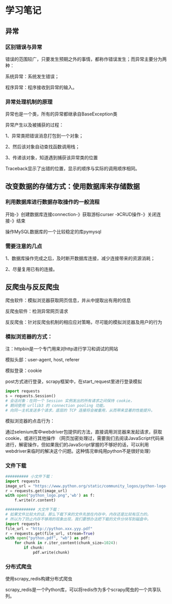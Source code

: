 # 学习笔记
## 异常
### 区别错误与异常
错误的范围较广，只要发生预期之外的事情，都称作错误发生；而异常主要分为两种：

系统异常：系统发生错误；

程序异常：程序接收到异常的输入。

### 异常处理机制的原理
异常也是一个类，所有的异常都继承自BaseException类

异常产生以及被捕获的过程：

1、异常类把错误消息打包到一个对象；

2、然后该对象自动查找函数调用栈；

3、传递该对象，知道遇到捕获该异常类的位置

Traceback显示了出错的位置，显示的顺序与实际的调用顺序相同。

## 改变数据的存储方式：使用数据库来存储数据
### 利用数据库进行数据存取操作的一般流程
开始-》创建数据库连接connection-》获取游标curser
-》CRUD操作-》关闭连接-》结束

操作MySQL数据库的一个比较稳定的库pymysql

### 需要注意的几点
1、数据库操作完成之后，及时断开数据库连接，减少连接带来的资源消耗；

2、尽量复用已有的连接。

## 反爬虫与反反爬虫
爬虫软件：模拟浏览器获取网页信息，并从中提取出有用的信息

反爬虫软件：检测异常网页请求

反反爬虫：针对反爬虫机制的相应应对策略，尽可能的模拟浏览器及用户的行为

### 模拟浏览器的方式：

注：httpbin是一个专门用来对http进行学习和调试的网站

模拟头部：user-agent, host, referer

模拟登录：cookie

post方式进行登录，scrapy框架中，在start_request里进行登录模拟
```python
import requests
s = requests.Session()
# 会话对象：在同一个 Session 实例发出的所有请求之间保持 cookie， 
# 期间使用 urllib3 的 connection pooling 功能。
# 向同一主机发送多个请求，底层的 TCP 连接将会被重用，从而带来显著的性能提升。
```
模拟浏览器的点击行为：

通过selenium库中webdriver包提供的方法，直接调用浏览器来发起请求，获取cookie，或进行其他操作
（网页加密处理过，需要我们去阅读JavaScript代码来进行，解密操作，但如果我们的JavaScript掌握的不够好的话，可以利用webdriver来临时的解决这个问题。这种情况单纯用python不是很好处理）

### 文件下载

```python
########## 小文件下载：
import requests
image_url = "https://www.python.org/static/community_logos/python-logo-master-v3-TM.png"
r = requests.get(image_url)
with open("python_logo.png",'wb') as f:
    f.write(r.content)

############# 大文件下载：
# 如果文件比较大的话，那么下载下来的文件先放在内存中，内存还是比较有压力的。
# 所以为了防止内存不够用的现象出现，我们要想办法把下载的文件分块写到磁盘中。
import requests
file_url = "http://python.xxx.yyy.pdf"
r = requests.get(file_url, stream=True)
with open("python.pdf", "wb") as pdf:
    for chunk in r.iter_content(chunk_size=1024):
        if chunk:
            pdf.write(chunk)
```



### 分布式爬虫

使用scrapy_redis构建分布式爬虫

scrapy_redis是一个Python库，可以将redis作为多个scrapy爬虫的一个共享队列。

